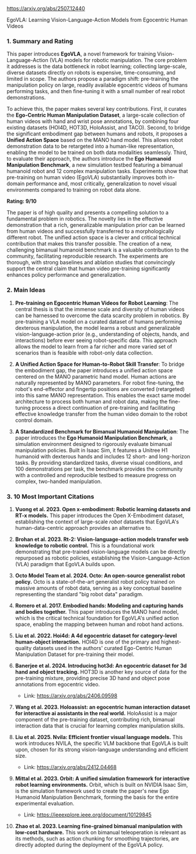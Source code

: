 https://arxiv.org/abs/2507.12440

EgoVLA: Learning Vision-Language-Action Models from Egocentric Human Videos

### 1. Summary and Rating

This paper introduces **EgoVLA**, a novel framework for training Vision-Language-Action (VLA) models for robotic manipulation. The core problem it addresses is the data bottleneck in robot learning; collecting large-scale, diverse datasets directly on robots is expensive, time-consuming, and limited in scope. The authors propose a paradigm shift: pre-training the manipulation policy on large, readily available egocentric videos of humans performing tasks, and then fine-tuning it with a small number of real robot demonstrations.

To achieve this, the paper makes several key contributions. First, it curates the **Ego-Centric Human Manipulation Dataset**, a large-scale collection of human videos with hand and wrist pose annotations, by combining four existing datasets (HOI4D, HOT3D, HoloAssist, and TACO). Second, to bridge the significant embodiment gap between humans and robots, it proposes a **Unified Action Space** based on the MANO hand model. This allows robot demonstration data to be retargeted into a human-like representation, enabling the model to be trained on both data modalities seamlessly. Third, to evaluate their approach, the authors introduce the **Ego Humanoid Manipulation Benchmark**, a new simulation testbed featuring a bimanual humanoid robot and 12 complex manipulation tasks. Experiments show that pre-training on human video (EgoVLA) substantially improves both in-domain performance and, most critically, generalization to novel visual environments compared to training on robot data alone.

**Rating: 9/10**

The paper is of high quality and presents a compelling solution to a fundamental problem in robotics. The novelty lies in the effective demonstration that a rich, generalizable manipulation prior can be learned from human videos and successfully transferred to a morphologically different robot. The unified action space is a clever and critical technical contribution that makes this transfer possible. The creation of a new, challenging bimanual humanoid benchmark is a valuable contribution to the community, facilitating reproducible research. The experiments are thorough, with strong baselines and ablation studies that convincingly support the central claim that human video pre-training significantly enhances policy performance and generalization.

### 2. Main Ideas

1.  **Pre-training on Egocentric Human Videos for Robot Learning**: The central thesis is that the immense scale and diversity of human videos can be harnessed to overcome the data scarcity problem in robotics. By pre-training a VLA model on a curated dataset of humans performing dexterous manipulation, the model learns a robust and generalizable vision-language-action prior (e.g., understanding of objects, hands, and interactions) before ever seeing robot-specific data. This approach allows the model to learn from a far richer and more varied set of scenarios than is feasible with robot-only data collection.

2.  **A Unified Action Space for Human-to-Robot Skill Transfer**: To bridge the embodiment gap, the paper introduces a unified action space centered on the MANO parametric hand model. Human actions are naturally represented by MANO parameters. For robot fine-tuning, the robot's end-effector and fingertip positions are converted (retargeted) into this same MANO representation. This enables the exact same model architecture to process both human and robot data, making the fine-tuning process a direct continuation of pre-training and facilitating effective knowledge transfer from the human video domain to the robot control domain.

3.  **A Standardized Benchmark for Bimanual Humanoid Manipulation**: The paper introduces the **Ego Humanoid Manipulation Benchmark**, a simulation environment designed to rigorously evaluate bimanual manipulation policies. Built in Isaac Sim, it features a Unitree H1 humanoid with dexterous hands and includes 12 short- and long-horizon tasks. By providing standardized tasks, diverse visual conditions, and 100 demonstrations per task, the benchmark provides the community with a controlled and reproducible testbed to measure progress on complex, two-handed manipulation.

### 3. 10 Most Important Citations

1.  **Vuong et al. 2023. Open x-embodiment: Robotic learning datasets and RT-x models.**
    This paper introduces the Open X-Embodiment dataset, establishing the context of large-scale *robot* datasets that EgoVLA's human-data-centric approach provides an alternative to.

2.  **Brohan et al. 2023. Rt-2: Vision-language-action models transfer web knowledge to robotic control.**
    This is a foundational work demonstrating that pre-trained vision-language models can be directly repurposed as robotic policies, establishing the Vision-Language-Action (VLA) paradigm that EgoVLA builds upon.

3.  **Octo Model Team et al. 2024. Octo: An open-source generalist robot policy.**
    Octo is a state-of-the-art generalist robot policy trained on massive amounts of robot data, serving as a key conceptual baseline representing the standard "big robot data" paradigm.

4.  **Romero et al. 2017. Embodied hands: Modeling and capturing hands and bodies together.**
    This paper introduces the MANO hand model, which is the critical technical foundation for EgoVLA's unified action space, enabling the mapping between human and robot hand actions.

5.  **Liu et al. 2022. Hoi4d: A 4d egocentric dataset for category-level human-object interaction.**
    HOI4D is one of the primary and highest-quality datasets used in the authors' curated Ego-Centric Human Manipulation Dataset for pre-training their model.

6.  **Banerjee et al. 2024. Introducing hot3d: An egocentric dataset for 3d hand and object tracking.**
    HOT3D is another key source of data for the pre-training mixture, providing precise 3D hand and object pose annotations from egocentric video.
    *   Link: https://arxiv.org/abs/2406.09598

7.  **Wang et al. 2023. Holoassist: an egocentric human interaction dataset for interactive ai assistants in the real world.**
    HoloAssist is a major component of the pre-training dataset, contributing rich, bimanual interaction data that is crucial for learning complex manipulation skills.

8.  **Liu et al. 2025. Nvila: Efficient frontier visual language models.**
    This work introduces NVILA, the specific VLM backbone that EgoVLA is built upon, chosen for its strong vision-language understanding and efficient size.
    *   Link: https://arxiv.org/abs/2412.04468

9.  **Mittal et al. 2023. Orbit: A unified simulation framework for interactive robot learning environments.**
    Orbit, which is built on NVIDIA Isaac Sim, is the simulation framework used to create the paper's new Ego Humanoid Manipulation Benchmark, forming the basis for the entire experimental evaluation.
    *   Link: https://ieeexplore.ieee.org/document/10129845

10. **Zhao et al. 2023. Learning fine-grained bimanual manipulation with low-cost hardware.**
    This work on bimanual teleoperation is relevant as its methods, such as action chunking for smoothing trajectories, are directly adopted during the deployment of the EgoVLA policy.
